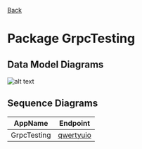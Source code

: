 
[Back](../README.md)
# Package GrpcTesting

## Data Model Diagrams

![alt text](GrpcTesting_datamodel.svg)

## Sequence Diagrams
| AppName | Endpoint |
| - | - | 
| GrpcTesting | [qwertyuio](GrpcTestingqwertyuio.md) |

